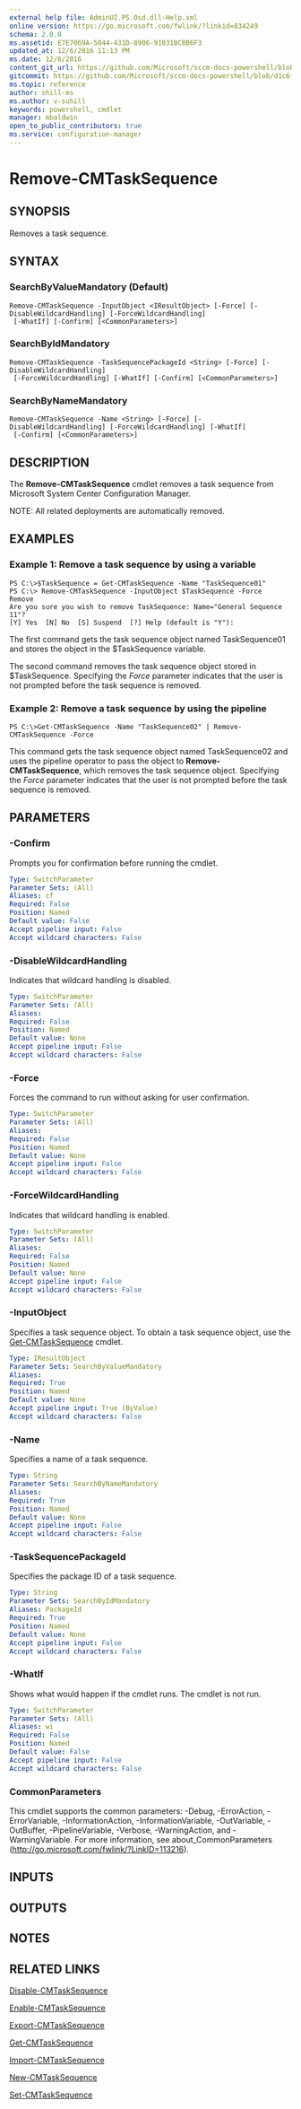 ```yaml
---
external help file: AdminUI.PS.Osd.dll-Help.xml
online version: https://go.microsoft.com/fwlink/?linkid=834249
schema: 2.0.0
ms.assetid: E7E7069A-5044-431D-8906-91031BCBB6F3
updated_at: 12/6/2016 11:13 PM
ms.date: 12/6/2016
content_git_url: https://github.com/Microsoft/sccm-docs-powershell/blob/master/sccm-cmdlets/ConfigurationManager/vlatest/Remove-CMTaskSequence.md
gitcommit: https://github.com/Microsoft/sccm-docs-powershell/blob/d1c6f0eeb340f832b2254d78bbd1bc9245dc24fc/sccm-cmdlets/ConfigurationManager/vlatest/Remove-CMTaskSequence.md
ms.topic: reference
author: shill-ms
ms.author: v-suhill
keywords: powershell, cmdlet
manager: mbaldwin
open_to_public_contributors: true
ms.service: configuration-manager
---
```


# Remove-CMTaskSequence

## SYNOPSIS
Removes a task sequence.

## SYNTAX

### SearchByValueMandatory (Default)
```
Remove-CMTaskSequence -InputObject <IResultObject> [-Force] [-DisableWildcardHandling] [-ForceWildcardHandling]
 [-WhatIf] [-Confirm] [<CommonParameters>]
```

### SearchByIdMandatory
```
Remove-CMTaskSequence -TaskSequencePackageId <String> [-Force] [-DisableWildcardHandling]
 [-ForceWildcardHandling] [-WhatIf] [-Confirm] [<CommonParameters>]
```

### SearchByNameMandatory
```
Remove-CMTaskSequence -Name <String> [-Force] [-DisableWildcardHandling] [-ForceWildcardHandling] [-WhatIf]
 [-Confirm] [<CommonParameters>]
```

## DESCRIPTION
The **Remove-CMTaskSequence** cmdlet removes a task sequence from Microsoft System Center Configuration Manager.

NOTE:  All related deployments are automatically removed.

## EXAMPLES

### Example 1: Remove a task sequence by using a variable
```
PS C:\>$TaskSequence = Get-CMTaskSequence -Name "TaskSequence01"
PS C:\> Remove-CMTaskSequence -InputObject $TaskSequence -Force
Remove
Are you sure you wish to remove TaskSequence: Name="General Sequence 11"?
[Y] Yes  [N] No  [S] Suspend  [?] Help (default is "Y"):
```

The first command gets the task sequence object named TaskSequence01 and stores the object in the $TaskSequence variable.

The second command removes the task sequence object stored in $TaskSequence.
Specifying the *Force* parameter indicates that the user is not prompted before the task sequence is removed.

### Example 2: Remove a task sequence by using the pipeline
```
PS C:\>Get-CMTaskSequence -Name "TaskSequence02" | Remove-CMTaskSequence -Force
```

This command gets the task sequence object named TaskSequence02 and uses the pipeline operator to pass the object to **Remove-CMTaskSequence**, which removes the task sequence object.
Specifying the *Force* parameter indicates that the user is not prompted before the task sequence is removed.

## PARAMETERS

### -Confirm
Prompts you for confirmation before running the cmdlet.

```yaml
Type: SwitchParameter
Parameter Sets: (All)
Aliases: cf
Required: False
Position: Named
Default value: False
Accept pipeline input: False
Accept wildcard characters: False
```

### -DisableWildcardHandling
Indicates that wildcard handling is disabled.

```yaml
Type: SwitchParameter
Parameter Sets: (All)
Aliases: 
Required: False
Position: Named
Default value: None
Accept pipeline input: False
Accept wildcard characters: False
```

### -Force
Forces the command to run without asking for user confirmation.

```yaml
Type: SwitchParameter
Parameter Sets: (All)
Aliases: 
Required: False
Position: Named
Default value: None
Accept pipeline input: False
Accept wildcard characters: False
```

### -ForceWildcardHandling
Indicates that wildcard handling is enabled.

```yaml
Type: SwitchParameter
Parameter Sets: (All)
Aliases: 
Required: False
Position: Named
Default value: None
Accept pipeline input: False
Accept wildcard characters: False
```

### -InputObject
Specifies a task sequence object.
To obtain a task sequence object, use the [Get-CMTaskSequence](./Get-CMTaskSequence.md) cmdlet.

```yaml
Type: IResultObject
Parameter Sets: SearchByValueMandatory
Aliases: 
Required: True
Position: Named
Default value: None
Accept pipeline input: True (ByValue)
Accept wildcard characters: False
```

### -Name
Specifies a name of a task sequence.

```yaml
Type: String
Parameter Sets: SearchByNameMandatory
Aliases: 
Required: True
Position: Named
Default value: None
Accept pipeline input: False
Accept wildcard characters: False
```

### -TaskSequencePackageId
Specifies the package ID of a task sequence.

```yaml
Type: String
Parameter Sets: SearchByIdMandatory
Aliases: PackageId
Required: True
Position: Named
Default value: None
Accept pipeline input: False
Accept wildcard characters: False
```

### -WhatIf
Shows what would happen if the cmdlet runs.
The cmdlet is not run.

```yaml
Type: SwitchParameter
Parameter Sets: (All)
Aliases: wi
Required: False
Position: Named
Default value: False
Accept pipeline input: False
Accept wildcard characters: False
```

### CommonParameters
This cmdlet supports the common parameters: -Debug, -ErrorAction, -ErrorVariable, -InformationAction, -InformationVariable, -OutVariable, -OutBuffer, -PipelineVariable, -Verbose, -WarningAction, and -WarningVariable. For more information, see about_CommonParameters (http://go.microsoft.com/fwlink/?LinkID=113216).

## INPUTS

## OUTPUTS

## NOTES

## RELATED LINKS

[Disable-CMTaskSequence](xref:ConfigurationManager/vlatest/Disable-CMTaskSequence.md)

[Enable-CMTaskSequence](xref:ConfigurationManager/vlatest/Enable-CMTaskSequence.md)

[Export-CMTaskSequence](xref:ConfigurationManager/vlatest/Export-CMTaskSequence.md)

[Get-CMTaskSequence](xref:ConfigurationManager/vlatest/Get-CMTaskSequence.md)

[Import-CMTaskSequence](xref:ConfigurationManager/vlatest/Import-CMTaskSequence.md)

[New-CMTaskSequence](xref:ConfigurationManager/vlatest/New-CMTaskSequence.md)

[Set-CMTaskSequence](xref:ConfigurationManager/vlatest/Set-CMTaskSequence.md)


